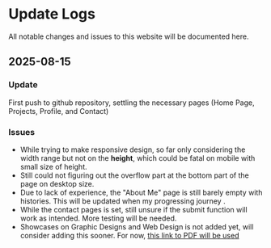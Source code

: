 # Update Logs
All notable changes and issues to this website will be documented here.

## 2025-08-15
### Update
First push to github repository, settling the necessary pages (Home Page, Projects, Profile, and Contact)
### Issues
- While trying to make responsive design, so far only considering the width range but not on the **height**, which could be fatal on mobile with small size of height. 
- Still could not figuring out the overflow part at the bottom part of the page on desktop size. 
- Due to lack of experience, the "About Me" page is still barely empty with histories. This will be updated when my progressing journey . 
- While the contact pages is set, still unsure if the submit function will work as intended. More testing will be needed. 
- Showcases on Graphic Designs and Web Design is not added yet, will consider adding this sooner. For now, [this link to PDF will be used](https://pdflink.to/96c8564a/)
